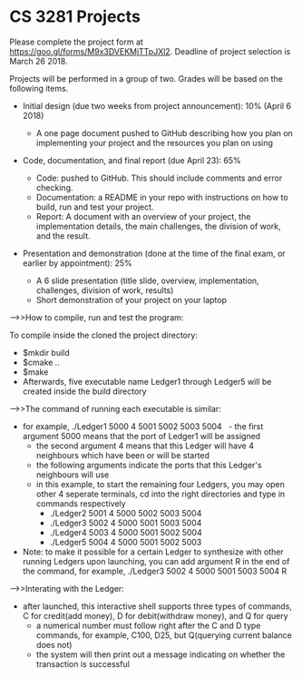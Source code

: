 # CS 3281 Projects

Please complete the project form at https://goo.gl/forms/M9x3DVEKMjTTpJXl2. Deadline of project selection is March 26 2018.

Projects will be performed in a group of two. Grades will be based on the following items.

- Initial design (due two weeks from project announcement): 10%   (April 6 2018)
  - A one page document pushed to GitHub describing how you plan on implementing your project and the resources you plan on using

- Code, documentation, and final report (due April 23): 65%
  - Code: pushed to GitHub. This should include comments and error checking.
  - Documentation: a README in your repo with instructions on how to build, run and test your project.
  - Report: A document with an overview of your project, the implementation details, the main challenges, the division of work, and the result.

- Presentation and demonstration (done at the time of the final exam, or earlier by appointment): 25%
  - A 6 slide presentation (title slide, overview, implementation, challenges, division of work, results)
  - Short demonstration of your project on your laptop


-->>How to compile, run and test the program:

To compile inside the cloned the project directory:
  - $mkdir build
  - $cmake ..
  - $make
  - Afterwards, five executable name Ledger1 through Ledger5 will be created inside the build directory
  
-->>The command of running each executable is similar:
  - for example, ./Ledger1 5000 4 5001 5002 5003 5004
    - the first argument 5000 means that the port of Ledger1 will be assigned
    - the second argument 4 means that this Ledger will have 4 neighbours which have been or will be started
    - the following arguments indicate the ports that this Ledger's neighbours will use
    - in this example, to start the remaining four Ledgers, you may open other 4 seperate terminals, cd into the right directories and type in commands respectively
      - ./Ledger2 5001 4 5000 5002 5003 5004
      - ./Ledger3 5002 4 5000 5001 5003 5004
      - ./Ledger4 5003 4 5000 5001 5002 5004
      - ./Ledger5 5004 4 5000 5001 5002 5003
  - Note: to make it possible for a certain Ledger to synthesize with other running Ledgers upon launching, you can add argument R in the end of the command, for example, ./Ledger3 5002 4 5000 5001 5003 5004 R
  
 -->>Interating with the Ledger:
  - after launched, this interactive shell supports three types of commands, C for credit(add money), D for debit(withdraw money), and Q for query
    - a numerical number must follow right after the C and D type commands, for example, C100, D25, but Q(querying current balance does not)
    - the system will then print out a message indicating on whether the transaction is successful
